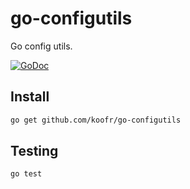 go-configutils
==============

Go config utils.

[![GoDoc](https://godoc.org/github.com/koofr/go-configutils?status.png)](https://godoc.org/github.com/koofr/go-configutils)

## Install

```sh
go get github.com/koofr/go-configutils
```

## Testing

```sh
go test
```